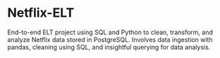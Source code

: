 # Netflix-ELT
End-to-end ELT project using SQL and Python to clean, transform, and analyze Netflix data stored in PostgreSQL. Involves data ingestion with pandas, cleaning using SQL, and insightful querying for data analysis.
